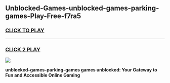 
## Unblocked-Games-unblocked-games-parking-games-Play-Free-f7ra5
<h3>
<a href="https://premium76.site?title=unblocked-games-parking-games&ref=19M">CLICK TO PLAY</a></h3>
<hr>

<h3>
<a href="https://premium76.site?title=unblocked-games-parking-games&ref=19M">CLICK 2 PLAY</a>
  
</h3>

<a href="https://premium76.site?title=unblocked-games-parking-games&ref=19M"><img src="https://clearcache.store/games.png"></a>


**unblocked-games-parking-games games unblocked: Your Gateway to Fun and Accessible Online Gaming**
